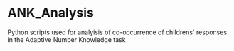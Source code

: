 # ANK_Analysis
Python scripts used for analyisis of co-occurrence of childrens' responses in the Adaptive Number Knowledge task

